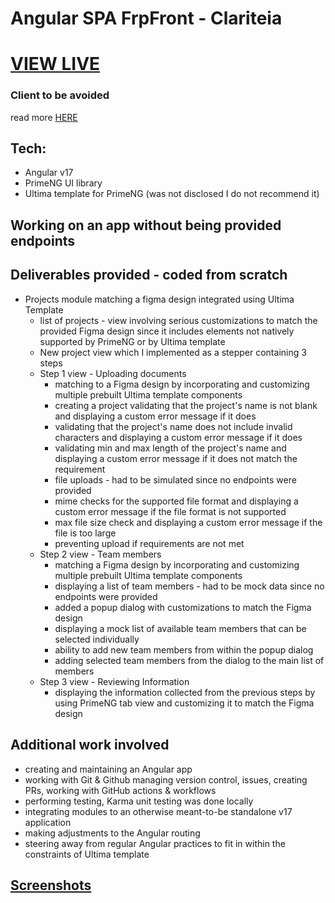 # Angular SPA FrpFront - Clariteia 

# [VIEW LIVE](https://clariteia-angular-primeng.vercel.app/project/list)

### Client to be avoided
read more [HERE](./linkedin-post/Linkedin-post.md)

## Tech:
- Angular v17
- PrimeNG UI library
- Ultima template for PrimeNG (was not disclosed I do not recommend it)
 
## Working on an app without being provided endpoints

## Deliverables provided - coded from scratch
- Projects module matching a figma design integrated using Ultima Template 
  - list of projects - view involving serious customizations to match the provided Figma design since it includes elements not natively supported by PrimeNG or by Ultima template
  - New project view which I implemented as a stepper containing 3 steps 
  - Step 1 view - Uploading documents
    - matching to a Figma design by incorporating and customizing multiple prebuilt Ultima template components
    - creating a project validating that the project's name is not blank and displaying a custom error message if it does
    - validating that the project's name does not include invalid characters and displaying a custom error message if it does
    - validating min and max length of the project's name and displaying a custom error message if it does not match the requirement
    - file uploads - had to be simulated since no endpoints were provided
    - mime checks for the supported file format and displaying a custom error message if the file format is not supported
    - max file size check and displaying a custom error message if the file is too large
    - preventing upload if requirements are not met
  - Step 2 view - Team members
      - matching a Figma design by incorporating and customizing multiple prebuilt Ultima template components
      - displaying a list of team members - had to be mock data since no endpoints were provided
      - added a popup dialog  with customizations to match the Figma design
      - displaying a mock list of available team members that can be selected individually
      - ability to add new team members from within the popup dialog 
      - adding selected team members from the dialog to the main list of members
   - Step 3 view - Reviewing Information
     - displaying the information collected from the previous steps by using PrimeNG tab view and customizing it to match the Figma design

## Additional work involved
- creating and maintaining an Angular app 
- working with Git & Github managing version control, issues, creating PRs, working with GitHub actions & workflows
- performing testing, Karma unit testing was done locally
- integrating modules to an otherwise meant-to-be standalone v17 application
- making adjustments to the Angular routing
- steering away from regular Angular practices to fit in within the constraints of Ultima template

## [Screenshots](/screenshots/)

